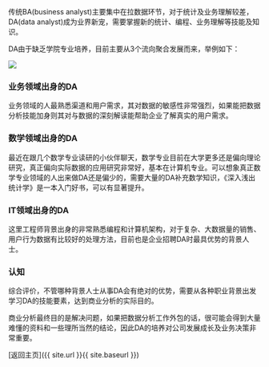 传统BA(business analyst)主要集中在拉数据环节，对于统计及业务理解较差，DA(data analyst)成为业界新宠，需要掌握新的统计、编程、业务理解等技能及知识。

DA由于缺乏学院专业培养，目前主要从3个流向聚合发展而来，举例如下：

![](http://p0bseao56.bkt.clouddn.com/%E4%BB%8EBA%E5%88%B0DA.jpg)



### 业务领域出身的DA

业务领域的人最熟悉渠道和用户需求，其对数据的敏感性非常强烈，如果能把数据分析技能加身则其对与数据的深刻解读能帮助企业了解真实的用户需求。



### 数学领域出身的DA

最近在跟几个数学专业读研的小伙伴聊天，数学专业目前在大学更多还是偏向理论研究，真正偏向实际数据的应用研究非常好，基本在计算机专业。可以想象真正数学专业领域的人出来做DA还是偏少的，需要大量的DA补充数学知识，《深入浅出统计学》是一本入门好书，可以有显著提升。



### IT领域出身的DA

这里工程师背景出身的非常熟悉编程和计算机架构，对于复杂、大数据量的销售、用户行为数据有比较好的处理方法，目前也是企业招聘DA时最具优势的背景人士。



### 认知

综合评价，不管哪种背景人士从事DA会有绝对的优势，需要从各种职业背景出发学习DA的技能要素，达到商业分析的实际目的。

商业分析最终目的是解决问题，如果把数据分析工作外包的话，很可能会得到大量难懂的资料和一些理所当然的结论，因此DA的培养对公司发展成长及业务决策非常重要。



[返回主页]({{ site.url }}{{ site.baseurl }})